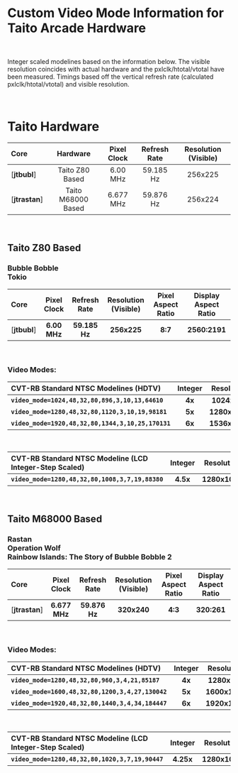 
# Custom Video Mode Information for Taito Arcade Hardware

<br>

Integer scaled modelines based on the information below. The visible resolution coincides with actual hardware and the pxlclk/htotal/vtotal have been measured. Timings based off the vertical refresh rate (calculated pxlclk/htotal/vtotal) and visible resolution.

<br>

# Taito Hardware

| Core | Hardware | Pixel Clock | Refresh Rate | Resolution (Visible) |
|:--|:--:|:--:|:--:|:--:|
[**jtbubl**] | Taito Z80 Based | 6.00 MHz | 59.185 Hz | 256x225 |
[**jtrastan**] | Taito M68000 Based | 6.677 MHz | 59.876 Hz | 256x224 |

<br>

## Taito Z80 Based

### Bubble Bobble<br> Tokio

| Core | Pixel Clock | Refresh Rate | Resolution (Visible) | Pixel Aspect Ratio | Display Aspect Ratio |
|:--|:--:|:--:|:--:|:--:|:--:|
[**jtbubl**] | **6.00 MHz** | **59.185 Hz** | **256x225** | **8:7** | **2560:2191** |

<br>

### Video Modes:

| CVT-RB Standard NTSC Modelines (HDTV) | Integer | Resolution | Horizontal |
|:--|:--:|:--:|:--:|
**`video_mode=1024,48,32,80,896,3,10,13,64610`**    | **4x** | **1024x896**  | **4x** |
**`video_mode=1280,48,32,80,1120,3,10,19,98181`**   | **5x** | **1280x1120** | **5x** |
**`video_mode=1920,48,32,80,1344,3,10,25,170131`**  | **6x** | **1536x1344** | **6x** |

<br>

| CVT-RB Standard NTSC Modeline (LCD Integer-Step Scaled) | Integer | Resolution | Horizontal | vscale_mode |
|:--|:--:|:--:|:--:|:--:|
**`video_mode=1280,48,32,80,1008,3,7,19,88380`** | **4.5x** | **1280x1008** | **5x** | **2** |

<br>

## Taito M68000 Based

### Rastan<br>Operation Wolf<br>Rainbow Islands: The Story of Bubble Bobble 2

| Core | Pixel Clock | Refresh Rate | Resolution (Visible) | Pixel Aspect Ratio | Display Aspect Ratio |
|:--|:--:|:--:|:--:|:--:|:--:|
[**jtrastan**] | **6.677 MHz** | **59.876 Hz** | **320x240** | **4:3** | **320:261** |

<br>

### Video Modes:

| CVT-RB Standard NTSC Modelines (HDTV) | Integer | Resolution | Horizontal |
|:--|:--:|:--:|:--:|
**`video_mode=1280,48,32,80,960,3,4,21,85187`**    | **4x** | **1280x960**  | **4x** |
**`video_mode=1600,48,32,80,1200,3,4,27,130042`**  | **5x** | **1600x1200** | **5x** |
**`video_mode=1920,48,32,80,1440,3,4,34,184447`**  | **6x** | **1920x1440** | **6x** |

<br>

| CVT-RB Standard NTSC Modeline (LCD Integer-Step Scaled) | Integer | Resolution | Horizontal | vscale_mode |
|:--|:--:|:--:|:--:|:--:|
**`video_mode=1280,48,32,80,1020,3,7,19,90447`** | **4.25x** | **1280x1020** | **4x** | **2** |

<br>
